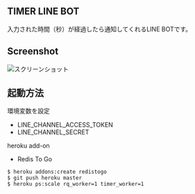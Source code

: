## TIMER LINE BOT
入力された時間（秒）が経過したら通知してくれるLINE BOTです。

## Screenshot
![スクリーンショット](https://qiita-image-store.s3.amazonaws.com/0/141719/f71142be-7dd7-9393-c800-cc54bb48efad.png)

## 起動方法
環境変数を設定
* LINE_CHANNEL_ACCESS_TOKEN
* LINE_CHANNEL_SECRET

heroku add-on
* Redis To Go

```
$ heroku addons:create redistogo
$ git push heroku master
$ heroku ps:scale rq_worker=1 timer_worker=1
```
